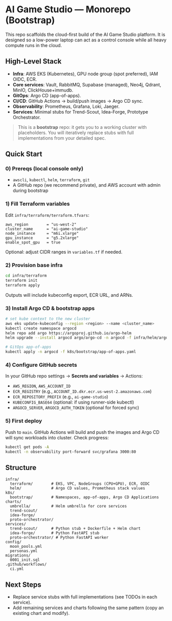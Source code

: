 # AI Game Studio — Monorepo (Bootstrap)

This repo scaffolds the cloud-first build of the AI Game Studio platform. It is designed so a low-power laptop can act as a control console while all heavy compute runs in the cloud.

## High-Level Stack
- **Infra**: AWS EKS (Kubernetes), GPU node group (spot preferred), IAM OIDC, ECR.
- **Core services**: Vault, RabbitMQ, Supabase (managed), Neo4j, Qdrant, MinIO, ClickHouse+immudb.
- **GitOps**: Argo CD (app-of-apps).
- **CI/CD**: GitHub Actions -> build/push images -> Argo CD sync.
- **Observability**: Prometheus, Grafana, Loki, Jaeger.
- **Services**: Minimal stubs for Trend-Scout, Idea-Forge, Prototype Orchestrator.

> This is a **bootstrap** repo: it gets you to a working cluster with placeholders. You will iteratively replace stubs with full implementations from your detailed spec.

## Quick Start

### 0) Prereqs (local console only)
- `awscli`, `kubectl`, `helm`, `terraform`, `git`
- A GitHub repo (we recommend private), and AWS account with admin during bootstrap

### 1) Fill Terraform variables
Edit `infra/terraform/terraform.tfvars`:
```hcl
aws_region        = "us-west-2"
cluster_name      = "ai-game-studio"
node_instance     = "m6i.xlarge"
gpu_instance      = "g5.2xlarge"
enable_spot_gpu   = true
```
Optional: adjust CIDR ranges in `variables.tf` if needed.

### 2) Provision base infra
```bash
cd infra/terraform
terraform init
terraform apply
```
Outputs will include kubeconfig export, ECR URL, and ARNs.

### 3) Install Argo CD & bootstrap apps
```bash
# set kube context to the new cluster
aws eks update-kubeconfig --region <region> --name <cluster_name>
kubectl create namespace argocd
helm repo add argo https://argoproj.github.io/argo-helm
helm upgrade --install argocd argo/argo-cd -n argocd -f infra/helm/argocd-values.yaml

# GitOps app-of-apps
kubectl apply -n argocd -f k8s/bootstrap/app-of-apps.yaml
```

### 4) Configure GitHub secrets
In your GitHub repo settings -> **Secrets and variables** -> Actions:
- `AWS_REGION`, `AWS_ACCOUNT_ID`
- `ECR_REGISTRY` (e.g., `ACCOUNT_ID.dkr.ecr.us-west-2.amazonaws.com`)
- `ECR_REPOSITORY_PREFIX` (e.g., `ai-game-studio`)
- `KUBECONFIG_BASE64` (optional: if using runner-side kubectl)
- `ARGOCD_SERVER`, `ARGOCD_AUTH_TOKEN` (optional for forced sync)

### 5) First deploy
Push to `main`. GitHub Actions will build and push the images and Argo CD will sync workloads into cluster. Check progress:
```bash
kubectl get pods -A
kubectl -n observability port-forward svc/grafana 3000:80
```

## Structure
```
infra/
  terraform/        # EKS, VPC, NodeGroups (CPU+GPU), ECR, OIDC
  helm/             # Argo CD values, Prometheus stack values
k8s/
  bootstrap/        # Namespaces, app-of-apps, Argo CD Applications
charts/
  umbrella/         # Helm umbrella for core services
  trend-scout/
  idea-forge/
  proto-orchestrator/
services/
  trend-scout/      # Python stub + Dockerfile + Helm chart
  idea-forge/       # Python FastAPI stub
  proto-orchestrator/ # Python FastAPI worker
config/
  moon_pools.yml
  personas.yml
migrations/
  0001_init.sql
.github/workflows/
  ci.yml
```

## Next Steps
- Replace service stubs with full implementations (see TODOs in each service).
- Add remaining services and charts following the same pattern (copy an existing chart and modify).
